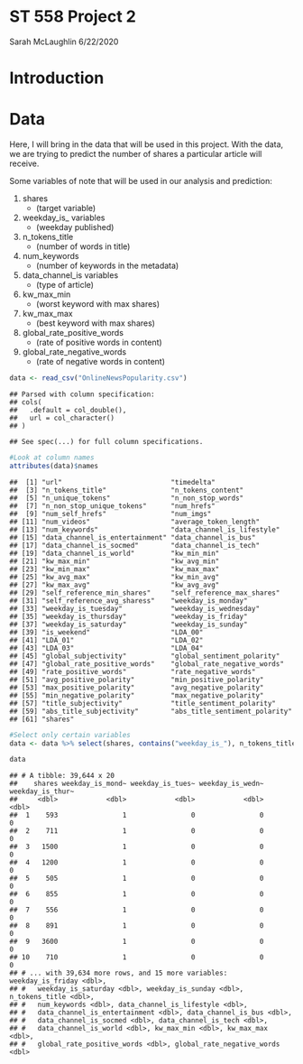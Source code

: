 ST 558 Project 2
================
Sarah McLaughlin
6/22/2020

# Introduction

# Data

Here, I will bring in the data that will be used in this project. With
the data, we are trying to predict the number of shares a particular
article will receive.

Some variables of note that will be used in our analysis and prediction:

1.  shares
      - (target variable)  
2.  weekday\_is\_ variables
      - (weekday published)  
3.  n\_tokens\_title
      - (number of words in title)  
4.  num\_keywords
      - (number of keywords in the metadata)  
5.  data\_channel\_is variables
      - (type of article)  
6.  kw\_max\_min
      - (worst keyword with max shares)  
7.  kw\_max\_max
      - (best keyword with max shares)  
8.  global\_rate\_positive\_words
      - (rate of positive words in content)  
9.  global\_rate\_negative\_words
      - (rate of negative words in content)

<!-- end list -->

``` r
data <- read_csv("OnlineNewsPopularity.csv")
```

    ## Parsed with column specification:
    ## cols(
    ##   .default = col_double(),
    ##   url = col_character()
    ## )

    ## See spec(...) for full column specifications.

``` r
#Look at column names  
attributes(data)$names
```

    ##  [1] "url"                           "timedelta"                    
    ##  [3] "n_tokens_title"                "n_tokens_content"             
    ##  [5] "n_unique_tokens"               "n_non_stop_words"             
    ##  [7] "n_non_stop_unique_tokens"      "num_hrefs"                    
    ##  [9] "num_self_hrefs"                "num_imgs"                     
    ## [11] "num_videos"                    "average_token_length"         
    ## [13] "num_keywords"                  "data_channel_is_lifestyle"    
    ## [15] "data_channel_is_entertainment" "data_channel_is_bus"          
    ## [17] "data_channel_is_socmed"        "data_channel_is_tech"         
    ## [19] "data_channel_is_world"         "kw_min_min"                   
    ## [21] "kw_max_min"                    "kw_avg_min"                   
    ## [23] "kw_min_max"                    "kw_max_max"                   
    ## [25] "kw_avg_max"                    "kw_min_avg"                   
    ## [27] "kw_max_avg"                    "kw_avg_avg"                   
    ## [29] "self_reference_min_shares"     "self_reference_max_shares"    
    ## [31] "self_reference_avg_sharess"    "weekday_is_monday"            
    ## [33] "weekday_is_tuesday"            "weekday_is_wednesday"         
    ## [35] "weekday_is_thursday"           "weekday_is_friday"            
    ## [37] "weekday_is_saturday"           "weekday_is_sunday"            
    ## [39] "is_weekend"                    "LDA_00"                       
    ## [41] "LDA_01"                        "LDA_02"                       
    ## [43] "LDA_03"                        "LDA_04"                       
    ## [45] "global_subjectivity"           "global_sentiment_polarity"    
    ## [47] "global_rate_positive_words"    "global_rate_negative_words"   
    ## [49] "rate_positive_words"           "rate_negative_words"          
    ## [51] "avg_positive_polarity"         "min_positive_polarity"        
    ## [53] "max_positive_polarity"         "avg_negative_polarity"        
    ## [55] "min_negative_polarity"         "max_negative_polarity"        
    ## [57] "title_subjectivity"            "title_sentiment_polarity"     
    ## [59] "abs_title_subjectivity"        "abs_title_sentiment_polarity" 
    ## [61] "shares"

``` r
#Select only certain variables  
data <- data %>% select(shares, contains("weekday_is_"), n_tokens_title, num_keywords, contains("data_channel_is"), kw_max_min, kw_max_max, global_rate_positive_words, global_rate_negative_words)

data
```

    ## # A tibble: 39,644 x 20
    ##    shares weekday_is_mond~ weekday_is_tues~ weekday_is_wedn~ weekday_is_thur~
    ##     <dbl>            <dbl>            <dbl>            <dbl>            <dbl>
    ##  1    593                1                0                0                0
    ##  2    711                1                0                0                0
    ##  3   1500                1                0                0                0
    ##  4   1200                1                0                0                0
    ##  5    505                1                0                0                0
    ##  6    855                1                0                0                0
    ##  7    556                1                0                0                0
    ##  8    891                1                0                0                0
    ##  9   3600                1                0                0                0
    ## 10    710                1                0                0                0
    ## # ... with 39,634 more rows, and 15 more variables: weekday_is_friday <dbl>,
    ## #   weekday_is_saturday <dbl>, weekday_is_sunday <dbl>, n_tokens_title <dbl>,
    ## #   num_keywords <dbl>, data_channel_is_lifestyle <dbl>,
    ## #   data_channel_is_entertainment <dbl>, data_channel_is_bus <dbl>,
    ## #   data_channel_is_socmed <dbl>, data_channel_is_tech <dbl>,
    ## #   data_channel_is_world <dbl>, kw_max_min <dbl>, kw_max_max <dbl>,
    ## #   global_rate_positive_words <dbl>, global_rate_negative_words <dbl>
